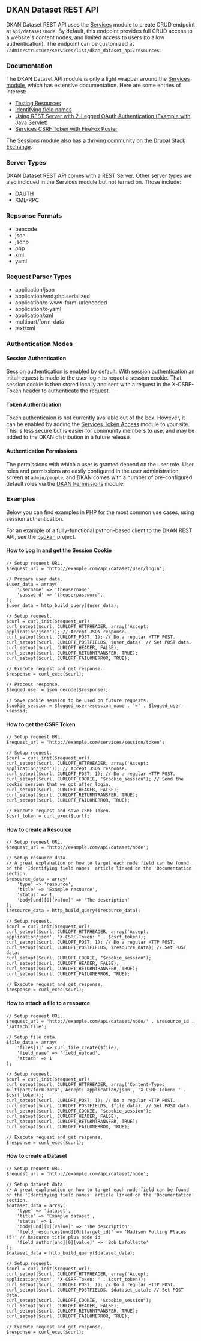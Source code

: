 ## DKAN Dataset REST API

DKAN Dataset REST API uses the <a href="https://www.drupal.org/project/services">Services</a> module to create CRUD endpoint at ``api/dataset/node``. By default, this endpoint provides full CRUD access to a website's content nodes, and limited access to users (to allow authentication). The endpoint can be customized at ``/admin/structure/services/list/dkan_dataset_api/resources``.

### Documentation
The DKAN Dataset API module is only a light wrapper around the <a href="https://www.drupal.org/project/services">Services module</a>, which has extensive documentation. Here are some entries of interest:

* <a href="https://www.drupal.org/node/783722">Testing Resources</a>
* <a href="https://www.drupal.org/node/1354202">Identifying field names</a>
* <a href="https://www.drupal.org/node/1827698">Using REST Server with 2-Legged OAuth Authentication (Example with Java Servlet)</a>
* <a href="http://tylerfrankenstein.com/code/drupal-services-csrf-token-firefox-poster">Services CSRF Token with FireFox Poster</a>

The Sessions module also [has a thriving community on the Drupal Stack Exchange](http://drupal.stackexchange.com/questions/tagged/services).

### Server Types
DKAN Dataset REST API comes with a REST Server. Other server types are also incldued in the Services module but not turned on. Those include:

* OAUTH
* XML-RPC

### Repsonse Formats

* bencode
* json
* jsonp
* php
* xml
* yaml

### Request Parser Types
* application/json
* application/vnd.php.serialized
* application/x-www-form-urlencoded
* application/x-yaml
* application/xml
* multipart/form-data
* text/xml

### Authentication Modes

#### Session Authentication
Session authentication is enabled by default. With session authentication an inital request is made to the user login to requet a session cookie. That session cookie is then stored locally and sent with a request in the X-CSRF-Token header to authenticate the request.

#### Token Authentication
Token authenticaion is not currently available out of the box. However, it can be enabled by adding the <a href="https://www.drupal.org/project/services_token_access">Services Token Access</a> module to your site. This is less secure but is easier for community members to use, and may be added to the DKAN distribution in a future release.

#### Authentication Permissions
The permissions with which a user is granted depend on the user role. User roles and permissions are easily configured in the user administration screen at ``admin/people``, and DKAN comes with a number of pre-configured default roles via the [DKAN Permissions](https://github.com/NuCivic/dkan/tree/7.x-1.x/modules/dkan/dkan_permissions) module.

### Examples

Below you can find examples in PHP for the most common use cases, using session authentication.

For an example of a fully-functional python-based client to the DKAN REST API, see the [pydkan](https://github.com/NuCivic/pydkan) project.

#### How to Log In and get the Session Cookie

```
// Setup request URL.
$request_url = 'http://example.com/api/dataset/user/login';

// Prepare user data.
$user_data = array(
    'username' => 'theusername',
    'password' => 'theuserpassword',
);
$user_data = http_build_query($user_data);

// Setup request.
$curl = curl_init($request_url);
curl_setopt($curl, CURLOPT_HTTPHEADER, array('Accept: application/json')); // Accept JSON response.
curl_setopt($curl, CURLOPT_POST, 1); // Do a regular HTTP POST.
curl_setopt($curl, CURLOPT_POSTFIELDS, $user_data); // Set POST data.
curl_setopt($curl, CURLOPT_HEADER, FALSE);
curl_setopt($curl, CURLOPT_RETURNTRANSFER, TRUE);
curl_setopt($curl, CURLOPT_FAILONERROR, TRUE);

// Execute request and get response.
$response = curl_exec($curl);

// Process response.
$logged_user = json_decode($response);

// Save cookie session to be used on future requests.
$cookie_session = $logged_user->session_name . '=' . $logged_user->sessid;
```

#### How to get the CSRF Token

```
// Setup request URL.
$request_url = 'http://example.com/services/session/token';

// Setup request.
$curl = curl_init($request_url);
curl_setopt($curl, CURLOPT_HTTPHEADER, array('Accept: application/json')); // Accept JSON response.
curl_setopt($curl, CURLOPT_POST, 1); // Do a regular HTTP POST.
curl_setopt($curl, CURLOPT_COOKIE, "$cookie_session"); // Send the cookie session that we got after login.
curl_setopt($curl, CURLOPT_HEADER, FALSE);
curl_setopt($curl, CURLOPT_RETURNTRANSFER, TRUE);
curl_setopt($curl, CURLOPT_FAILONERROR, TRUE);

// Execute request and save CSRF Token.
$csrf_token = curl_exec($curl);
```

#### How to create a Resource

```
// Setup request URL.
$request_url = 'http://example.com/api/dataset/node';

// Setup resource data.
// A great explanation on how to target each node field can be found on the 'Identifying field names' article linked on the 'Documentation' section.
$resource_data = array(
    'type' => 'resource',
    'title' => 'Example resource',
    'status' => 1,
    'body[und][0][value]' => 'The description'
);
$resource_data = http_build_query($resource_data);

// Setup request.
$curl = curl_init($request_url);
curl_setopt($curl, CURLOPT_HTTPHEADER, array('Accept: application/json', 'X-CSRF-Token: ' . $csrf_token));
curl_setopt($curl, CURLOPT_POST, 1); // Do a regular HTTP POST.
curl_setopt($curl, CURLOPT_POSTFIELDS, $resource_data); // Set POST data.
curl_setopt($curl, CURLOPT_COOKIE, "$cookie_session");
curl_setopt($curl, CURLOPT_HEADER, FALSE);
curl_setopt($curl, CURLOPT_RETURNTRANSFER, TRUE);
curl_setopt($curl, CURLOPT_FAILONERROR, TRUE);

// Execute request and get response.
$response = curl_exec($curl);
```

#### How to attach a file to a resource

```
// Setup request URL.
$request_url = 'http://example.com/api/dataset/node/' . $resource_id . '/attach_file';

// Setup file data.
$file_data = array(
    'files[1]' => curl_file_create($file),
    'field_name' => 'field_upload',
    'attach' => 1
);

// Setup request.
$curl = curl_init($request_url);
curl_setopt($curl, CURLOPT_HTTPHEADER, array('Content-Type: multipart/form-data','Accept: application/json', 'X-CSRF-Token: ' . $csrf_token));
curl_setopt($curl, CURLOPT_POST, 1); // Do a regular HTTP POST.
curl_setopt($curl, CURLOPT_POSTFIELDS, $file_data); // Set POST data.
curl_setopt($curl, CURLOPT_COOKIE, "$cookie_session");
curl_setopt($curl, CURLOPT_HEADER, FALSE);
curl_setopt($curl, CURLOPT_RETURNTRANSFER, TRUE);
curl_setopt($curl, CURLOPT_FAILONERROR, TRUE);

// Execute request and get response.
$response = curl_exec($curl);
```

#### How to create a Dataset

```
// Setup request URL.
$request_url = 'http://example.com/api/dataset/node';

// Setup dataset data.
// A great explanation on how to target each node field can be found on the 'Identifying field names' article linked on the 'Documentation' section.
$dataset_data = array(
    'type' => 'dataset',
    'title' => 'Example dataset',
    'status' => 1,
    'body[und][0][value]' => 'The description',
    'field_resources[und][0][target_id]' => 'Madison Polling Places (5)' // Resource title plus node id
    'field_author[und][0][value]' => 'Bob Lafollette'
);
$dataset_data = http_build_query($dataset_data);

// Setup request.
$curl = curl_init($request_url);
curl_setopt($curl, CURLOPT_HTTPHEADER, array('Accept: application/json', 'X-CSRF-Token: ' . $csrf_token));
curl_setopt($curl, CURLOPT_POST, 1); // Do a regular HTTP POST.
curl_setopt($curl, CURLOPT_POSTFIELDS, $dataset_data); // Set POST data.
curl_setopt($curl, CURLOPT_COOKIE, "$cookie_session");
curl_setopt($curl, CURLOPT_HEADER, FALSE);
curl_setopt($curl, CURLOPT_RETURNTRANSFER, TRUE);
curl_setopt($curl, CURLOPT_FAILONERROR, TRUE);

// Execute request and get response.
$response = curl_exec($curl);
```
